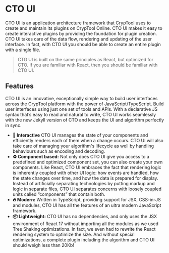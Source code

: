 # CTO UI
CTO UI is an application architecture framework that CrypTool uses to create and maintain its plugins on CrypTool Online. CTO UI makes it easy to create interactive plugins by providing the foundation for plugin creation. CTO UI takes care of the data flow, rendering and updating of the user interface. In fact, with CTO UI you should be able to create an entire plugin with a single file.

> CTO UI is built on the same principles as React, but optimized for CTO. If you are familiar with React, then you should be familiar with CTO UI.

## Features
CTO UI is an innovative, exceptionally simple way to build user interfaces across the CrypTool platform with the power of JavaScript/TypeScript. Build user interfaces using just one set of tools and APIs. With a declarative JS syntax that’s easy to read and natural to write, CTO UI works seamlessly with the new Jekyll version of CTO and keeps the UI and algorithm perfectly in sync.

- **💫 Interactive** CTO UI manages the state of your components and efficiently renders each of them when a change occurs. CTO UI will also take care of managing your algorithm's lifecycle as well by handling behaviours such as encoding and decoding.
- **♻️ Component based:** Not only does CTO UI give you access to a predefined and optimized component set, you can also create your own components. Like React, CTO UI embraces the fact that rendering logic is inherently coupled with other UI logic: how events are handled, how the state changes over time, and how the data is prepared for display. Instead of artificially separating technologies by putting markup and logic in separate files, CTO UI separates concerns with loosely coupled units called “components” that contain both. 
- **🔥 Modern:** Written in TypeScript, providing support for JSX, CSS-in-JS and modules, CTO UI has all the features of an ultra modern JavaScript framework.
- **📦 Lightweight:** CTO UI has no dependencies, and only uses the JSX environment of React 17 without importing all the modules as we used Tree Shaking optimizations. In fact, we even had to rewrite the React rendering system to optimize the size. And without special optimizations, a complete plugin including the algorithm and CTO UI should weigh less than 20Kb!